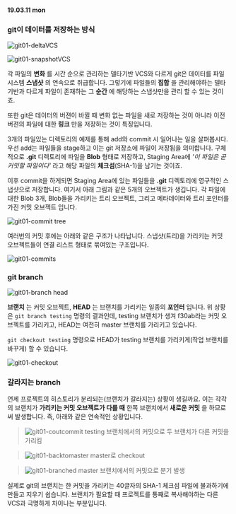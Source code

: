 #### 19.03.11 mon
### git이 데이터를 저장하는 방식

![git01-deltaVCS](https://user-images.githubusercontent.com/38183218/54182172-19f17e80-44e4-11e9-825d-0597d5493015.PNG)

![git01-snapshotVCS](https://user-images.githubusercontent.com/38183218/54182173-19f17e80-44e4-11e9-8aa5-840d6b564d46.PNG)

각 파일의 __변화__ 를 시간 순으로 관리하는 델타기반 VCS와 다르게 git은 데이터를 파일 시스템 __스냅샷__ 의 연속으로 취급합니다. 그렇기에 파일들의 __집합__ 을 관리해야하는 델타기반과 다르게 파일이 존재하는 그 __순간__ 에 해당하는 스냅샷만을 관리 할 수 있는 것이죠.

또한 git은 데이터의 버젼이 바뀔 때 변화 없는 파일을 새로 저장하는 것이 아니라 이전 버젼의 파일에 대한 __링크__ 만을 저장하는 것이 특징입니다.

3개의 파일있는 디렉토리의 예제를 통해 add와 commit 시 일어나는 일을 살펴봅시다. 우선 add는 파일들을 stage하고 이는 git 저장소에 파일이 저장됨을 의미합니다. 구체적으로  __.git__ 디렉토리에 파일을 __Blob__ 형태로 저장하고, Staging Area에 *'이 파일은 곧 커밋할 파일이다'* 라고 해당 파일의 __체크섬__(SHA-1)을 남기는 것이죠. 

이후 commit을 하게되면 Staging Area에 있는 파일들을 __.git__ 디렉토리에 영구적인 스냅샷으로 저장합니다. 여기서 아래 그림과 같은 5개의 오브젝트가 생깁니다. 각 파일에 대한 Blob 3개, Blob들을 가리키는 트리 오브젝트, 그리고 메타데이터와 트리 포인터를 가진 커밋 오브젝트 입니다.

![git01-commit tree](https://user-images.githubusercontent.com/38183218/54182174-1a8a1500-44e4-11e9-8aa0-2e5cc6dd9edd.PNG)

여러번의 커밋 후에는 아래와 같은 구조가 나타납니다. 스냅샷(트리)을 가리키는 커밋 오브젝트들이 연결 리스트 형태로 묶여있는 구조입니다. 

![git01-commits](https://user-images.githubusercontent.com/38183218/54182175-1a8a1500-44e4-11e9-8dfc-22a01b7bc8ca.PNG)

### git branch

![git01-branch head](https://user-images.githubusercontent.com/38183218/54182180-1b22ab80-44e4-11e9-8c3b-7caaabbfce5c.PNG)

__브랜치__ 는 커밋 오브젝트, __HEAD__ 는 브랜치를 가리키는 일종의 __포인터__ 입니다. 위 상황은 `git branch testing` 명령의 결과인데, testing 브랜치가 생겨 f30ab라는 커밋 오브젝트를 가리키고, HEAD는 여전히 master 브랜치를 가리키고 있습니다. 

`git checkout testing` 명령으로 HEAD가 testing 브랜치를 가리키게(작업 브랜치를 바꾸게) 할 수 있습니다. 

![git01-checkout](https://user-images.githubusercontent.com/38183218/54182179-1b22ab80-44e4-11e9-8f73-c016d0fa5b5a.PNG)


### 갈라지는 branch

언제 프로젝트의 히스토리가 분리되는(브랜치가 갈라지는) 상황이 생길까요. 이는 각각의 브랜치가 __가리키는 커밋 오브젝트가 다를 때__ 한쪽 브랜치에서 __새로운 커밋__ 을 하므로써 발생합니다. 즉, 아래와 같은 연속적인 상황입니다.

>![git01-coutcommit](https://user-images.githubusercontent.com/38183218/54182177-1a8a1500-44e4-11e9-815f-1568b4fcbe42.PNG)
> testing 브랜치에서의 커밋으로 두 브랜치가 다른 커밋을 가리킴

>![git01-backtomaster](https://user-images.githubusercontent.com/38183218/54182178-1b22ab80-44e4-11e9-9dc5-522737de84f9.PNG)
>master로 checkout

>![git01-branched](https://user-images.githubusercontent.com/38183218/54182176-1a8a1500-44e4-11e9-97d5-f7bfbe67f163.PNG)
>master 브랜치에서의 커밋으로 분기 발생

실제로 git의 브랜치는 한 커밋을 가리키는 40글자의 SHA-1 체크섬 파일에 불과하기에 만들고 지우기 쉽습니다. 브랜치가 필요할 때 프로젝트를 통째로 복사해야하는 다른 VCS과 극명하게 차이나는 부분입니다.